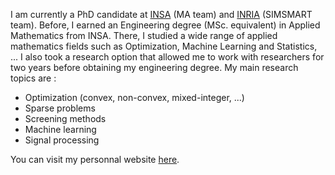 I am currently a PhD candidate at [INSA](https://www.groupe-insa.fr) (MA team) and [INRIA](https://www.inria.fr/fr) (SIMSMART team).
Before, I earned an Engineering degree (MSc. equivalent) in Applied Mathematics from INSA. 
There, I studied a wide range of applied mathematics fields such as Optimization, Machine Learning and Statistics, ... 
I also took a research option that allowed me to work with researchers for two years before obtaining my engineering degree. 
My main research topics are :

- Optimization (convex, non-convex, mixed-integer, ...)
- Sparse problems
- Screening methods
- Machine learning
- Signal processing

You can visit my personnal website [here](https://theoguyard.github.io).
